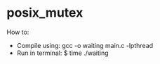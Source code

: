 # posix_mutex
How to:
- Compile using: gcc -o waiting main.c -lpthread
- Run in terminal: $ time ./waiting
